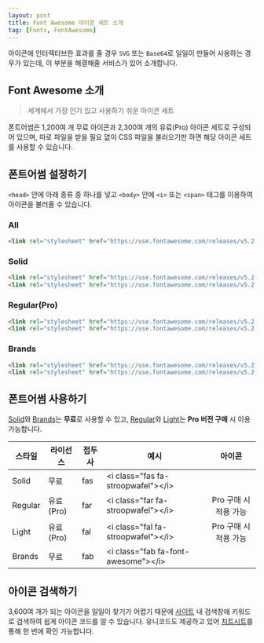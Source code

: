 ```yaml
---
layout: post
title: Font Awesome 아이콘 세트 소개
tag: [Fonts, FontAwesome]
---
```


아이콘에 인터렉티브한 효과를 줄 경우 `SVG` 또는 `Base64`로 일일이 만들어 사용하는 경우가 있는데, 이 부분을 해결해줄 서비스가 있어 소개합니다.

## Font Awesome 소개

> 세계에서 가장 인기 있고 사용하기 쉬운 아이콘 세트

폰트어썸은 1,200여 개 무료 아이콘과 2,300여 개의 유료(Pro) 아이콘 세트로 구성되어 있으며, 따로 파일을 받을 필요 없이 CSS 파일을 불러오기만 하면 해당 아이콘 세트를 사용할 수 있습니다.

<span style="font-size:3em"><i class="fab fa-fort-awesome-alt"></i></span>

## 폰트어썸 설정하기

`<head>` 안에 아래 종류 중 하나를 넣고 `<body>` 안에 `<i>` 또는 `<span>` 태그를 이용하여 아이콘을 불러올 수 있습니다.

### All

```html
<link rel="stylesheet" href="https://use.fontawesome.com/releases/v5.2.0/css/all.css" integrity="sha384-hWVjflwFxL6sNzntih27bfxkr27PmbbK/iSvJ+a4+0owXq79v+lsFkW54bOGbiDQ" crossorigin="anonymous">
```

### Solid

```html
<link rel="stylesheet" href="https://use.fontawesome.com/releases/v5.2.0/css/solid.css" integrity="sha384-wnAC7ln+XN0UKdcPvJvtqIH3jOjs9pnKnq9qX68ImXvOGz2JuFoEiCjT8jyZQX2z" crossorigin="anonymous">
<link rel="stylesheet" href="https://use.fontawesome.com/releases/v5.2.0/css/fontawesome.css" integrity="sha384-HbmWTHay9psM8qyzEKPc8odH4DsOuzdejtnr+OFtDmOcIVnhgReQ4GZBH7uwcjf6" crossorigin="anonymous">
```

### Regular(Pro)

```html
<link rel="stylesheet" href="https://use.fontawesome.com/releases/v5.2.0/css/regular.css" integrity="sha384-zkhEzh7td0PG30vxQk1D9liRKeizzot4eqkJ8gB3/I+mZ1rjgQk+BSt2F6rT2c+I" crossorigin="anonymous">
<link rel="stylesheet" href="https://use.fontawesome.com/releases/v5.2.0/css/fontawesome.css" integrity="sha384-HbmWTHay9psM8qyzEKPc8odH4DsOuzdejtnr+OFtDmOcIVnhgReQ4GZBH7uwcjf6" crossorigin="anonymous">
```

### Brands

```html
<link rel="stylesheet" href="https://use.fontawesome.com/releases/v5.2.0/css/brands.css" integrity="sha384-nT8r1Kzllf71iZl81CdFzObMsaLOhqBU1JD2+XoAALbdtWaXDOlWOZTR4v1ktjPE" crossorigin="anonymous">
<link rel="stylesheet" href="https://use.fontawesome.com/releases/v5.2.0/css/fontawesome.css" integrity="sha384-HbmWTHay9psM8qyzEKPc8odH4DsOuzdejtnr+OFtDmOcIVnhgReQ4GZBH7uwcjf6" crossorigin="anonymous">
```

## 폰트어썸 사용하기

[Solid](https://fontawesome.com/icons?s=solid)와 [Brands](https://fontawesome.com/icons?s=brands)는 **무료**로 사용할 수 있고, [Regular](https://fontawesome.com/icons?s=regular)와 [Light](https://fontawesome.com/icons?s=light)는 **Pro 버전 구매** 시 이용 가능합니다.

<div class="table">

| 스타일  | 라이선스  | 접두사 | 예시                                            | 아이콘                              |
| ------- | --------- | ------ | ----------------------------------------------- | :---------------------------------: |
| Solid   | 무료      | fas    | &lt;i class="fas fa-stroopwafel"&gt;&lt;/i&gt;  | <i class="fas fa-stroopwafel"></i>  |
| Regular | 유료(Pro) | far    | &lt;i class="far fa-stroopwafel"&gt;&lt;/i&gt;  | Pro 구매 시 적용 가능               |
| Light   | 유료(Pro) | fal    | &lt;i class="fal fa-stroopwafel"&gt;&lt;/i&gt;  | Pro 구매 시 적용 가능               |
| Brands  | 무료      | fab    | &lt;i class="fab fa-font-awesome"&gt;&lt;/i&gt; | <i class="fab fa-font-awesome"></i> |

</div>

## 아이콘 검색하기

3,600여 개가 되는 아이콘을 일일이 찾기가 어렵기 때문에 [사이트](https://fontawesome.com/icons) 내 검색창에 키워드로 검색하여 쉽게 아이콘 코드를 알 수 있습니다.
유니코드도 제공하고 있어 [치트시트](https://fontawesome.com/cheatsheet)를 통해 한 번에 확인 가능합니다.